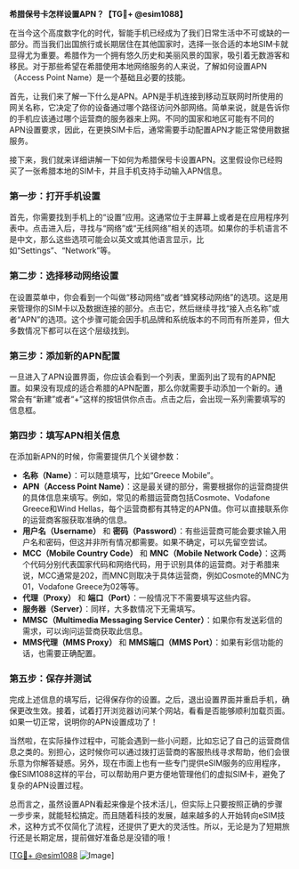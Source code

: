 **希腊保号卡怎样设置APN？【TG💪+ @esim1088】**

在当今这个高度数字化的时代，智能手机已经成为了我们日常生活中不可或缺的一部分。而当我们出国旅行或长期居住在其他国家时，选择一张合适的本地SIM卡就显得尤为重要。希腊作为一个拥有悠久历史和美丽风景的国家，吸引着无数游客和移民。对于那些希望在希腊使用本地网络服务的人来说，了解如何设置APN（Access Point Name）是一个基础且必要的技能。

首先，让我们来了解一下什么是APN。APN是手机连接到移动互联网时所使用的网关名称，它决定了你的设备通过哪个路径访问外部网络。简单来说，就是告诉你的手机应该通过哪个运营商的服务器来上网。不同的国家和地区可能有不同的APN设置要求，因此，在更换SIM卡后，通常需要手动配置APN才能正常使用数据服务。

接下来，我们就来详细讲解一下如何为希腊保号卡设置APN。这里假设你已经购买了一张希腊本地的SIM卡，并且手机支持手动输入APN信息。

### 第一步：打开手机设置

首先，你需要找到手机上的“设置”应用。这通常位于主屏幕上或者是在应用程序列表中。点击进入后，寻找与“网络”或“无线网络”相关的选项。如果你的手机语言不是中文，那么这些选项可能会以英文或其他语言显示，比如“Settings”、“Network”等。

### 第二步：选择移动网络设置

在设置菜单中，你会看到一个叫做“移动网络”或者“蜂窝移动网络”的选项。这是用来管理你的SIM卡以及数据连接的部分。点击它，然后继续寻找“接入点名称”或者“APN”的选项。这个步骤可能会因手机品牌和系统版本的不同而有所差异，但大多数情况下都可以在这个层级找到。

### 第三步：添加新的APN配置

一旦进入了APN设置界面，你应该会看到一个列表，里面列出了现有的APN配置。如果没有现成的适合希腊的APN配置，那么你就需要手动添加一个新的。通常会有“新建”或者“+”这样的按钮供你点击。点击之后，会出现一系列需要填写的信息框。

### 第四步：填写APN相关信息

在添加新APN的时候，你需要提供几个关键参数：

- **名称（Name）**：可以随意填写，比如“Greece Mobile”。
- **APN（Access Point Name）**：这是最关键的部分，需要根据你的运营商提供的具体信息来填写。例如，常见的希腊运营商包括Cosmote、Vodafone Greece和Wind Hellas，每个运营商都有其特定的APN值。你可以直接联系你的运营商客服获取准确的信息。
- **用户名（Username）** 和 **密码（Password）**：有些运营商可能会要求输入用户名和密码，但这并非所有情况都需要。如果不确定，可以先留空尝试。
- **MCC（Mobile Country Code）** 和 **MNC（Mobile Network Code）**：这两个代码分别代表国家代码和网络代码，用于识别具体的运营商。对于希腊来说，MCC通常是202，而MNC则取决于具体运营商，例如Cosmote的MNC为01，Vodafone Greece为02等等。
- **代理（Proxy）** 和 **端口（Port）**：一般情况下不需要填写这些内容。
- **服务器（Server）**：同样，大多数情况下无需填写。
- **MMSC（Multimedia Messaging Service Center）**：如果你有发送彩信的需求，可以询问运营商获取此信息。
- **MMS代理（MMS Proxy）** 和 **MMS端口（MMS Port）**：如果有彩信功能的话，也需要正确配置。

### 第五步：保存并测试

完成上述信息的填写后，记得保存你的设置。之后，退出设置界面并重启手机，确保更改生效。接着，试着打开浏览器访问某个网站，看看是否能够顺利加载页面。如果一切正常，说明你的APN设置成功了！

当然啦，在实际操作过程中，可能会遇到一些小问题，比如忘记了自己的运营商信息之类的。别担心，这时候你可以通过拨打运营商的客服热线寻求帮助，他们会很乐意为你解答疑惑。另外，现在市面上也有一些专门提供eSIM服务的应用程序，像ESIM1088这样的平台，可以帮助用户更方便地管理他们的虚拟SIM卡，避免了复杂的APN设置过程。

总而言之，虽然设置APN看起来像是个技术活儿，但实际上只要按照正确的步骤一步步来，就能轻松搞定。而且随着科技的发展，越来越多的人开始转向eSIM技术，这种方式不仅简化了流程，还提供了更大的灵活性。所以，无论是为了短期旅行还是长期定居，提前做好准备总是没错的哦！

[[TG💪+ @esim1088](https://t.me/s/esim1088) ![Image](https://i.postimg.cc/4NQfJmqS/Snipaste-2025-05-13-00-14-12.png)]